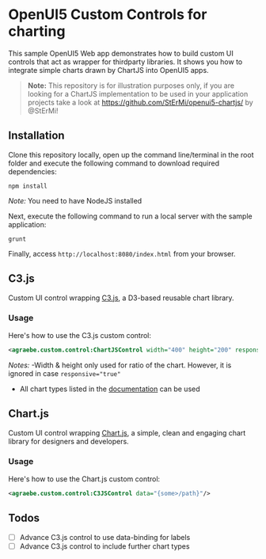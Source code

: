 # OpenUI5 Custom Controls for charting
This sample OpenUI5 Web app demonstrates how to build custom UI controls that act as wrapper for thirdparty libraries.
It shows you how to integrate simple charts drawn by ChartJS into OpenUI5 apps.

> **Note:** This repository is for illustration purposes only, if you are looking for a ChartJS implementation to be used in your application projects take a look at https://github.com/StErMi/openui5-chartjs/ by @StErMi!

## Installation
Clone this repository locally, open up the command line/terminal in the root folder and execute the following command to download required dependencies:
```
npm install
```
*Note:* You need to have NodeJS installed

Next, execute the following command to run a local server with the sample application:
```
grunt
```

Finally, access ```http://localhost:8080/index.html``` from your browser.

## C3.js
Custom UI control wrapping [C3.js](http://c3js.org/), a D3-based reusable chart library.

### Usage
Here's how to use the C3.js custom control:

```xml
<agraebe.custom.control:ChartJSControl width="400" height="200" responsive="true" chartType="Line" data="{some>/path}"/>
```

*Notes:*
-Width & height only used for ratio of the chart. However, it is ignored in case ```responsive="true"```
- All chart types listed in the [documentation](http://www.chartjs.org/docs/) can be used

## Chart.js
Custom UI control wrapping [Chart.js](http://www.chartjs.org/), a simple, clean and engaging chart library for designers and developers.

### Usage
Here's how to use the Chart.js custom control:

```xml
<agraebe.custom.control:C3JSControl data="{some>/path}"/>
```

## Todos
- [ ] Advance C3.js control to use data-binding for labels
- [ ] Advance C3.js control to include further chart types

